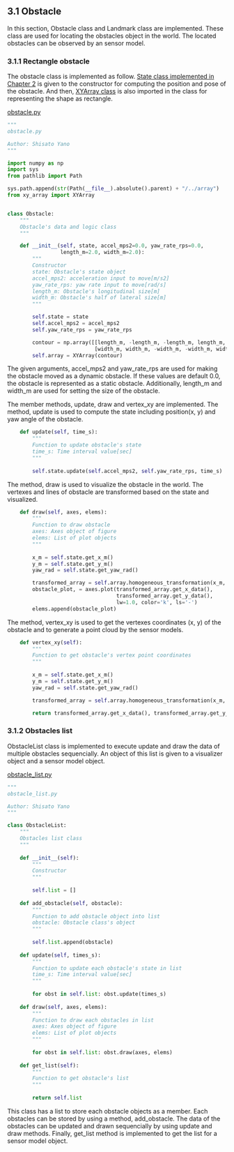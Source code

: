 ## 3.1 Obstacle
In this section, Obstacle class and Landmark class are implemented. These class are used for locating the obstacles object in the world. The located obstacles can be observed by an sensor model.   

### 3.1.1 Rectangle obstacle
The obstacle class is implemented as follow. [State class implemented in Chapter 2](/doc/2_vehicle_model/2_vehicle_model.md) is given to the constructor for computing the position and pose of the obstacle. And then, [XYArray class](/doc/2_vehicle_model/2_vehicle_model.md) is also imported in the class for representing the shape as rectangle.  

[obstacle.py](/src/components/obstacle/obstacle.py)  
```python
"""
obstacle.py

Author: Shisato Yano
"""

import numpy as np
import sys
from pathlib import Path

sys.path.append(str(Path(__file__).absolute().parent) + "/../array")
from xy_array import XYArray


class Obstacle:
    """
    Obstacle's data and logic class
    """

    def __init__(self, state, accel_mps2=0.0, yaw_rate_rps=0.0,
                 length_m=2.0, width_m=2.0):
        """
        Constructor
        state: Obstacle's state object
        accel_mps2: acceleration input to move[m/s2]
        yaw_rate_rps: yaw rate input to move[rad/s]
        length_m: Obstacle's longitudinal size[m]
        width_m: Obstacle's half of lateral size[m]
        """

        self.state = state
        self.accel_mps2 = accel_mps2
        self.yaw_rate_rps = yaw_rate_rps

        contour = np.array([[length_m, -length_m, -length_m, length_m, length_m],
                            [width_m, width_m, -width_m, -width_m, width_m]])
        self.array = XYArray(contour)
```

The given arguments, accel_mps2 and yaw_rate_rps are used for making the obstacle moved as a dynamic obstacle. If these values are default 0.0, the obstacle is represented as a static obstacle. Additionally, length_m and width_m are used for setting the size of the obstacle.  

The member methods, update, draw and vertex_xy are implemented. The method, update is used to compute the state including position(x, y) and yaw angle of the obstacle.  
```python
    def update(self, time_s):
        """
        Function to update obstacle's state
        time_s: Time interval value[sec]
        """
        
        self.state.update(self.accel_mps2, self.yaw_rate_rps, time_s)
```

The method, draw is used to visualize the obstacle in the world. The vertexes and lines of obstacle are transformed based on the state and visualized.  
```python
    def draw(self, axes, elems):
        """
        Function to draw obstacle
        axes: Axes object of figure
        elems: List of plot objects
        """
        
        x_m = self.state.get_x_m()
        y_m = self.state.get_y_m()
        yaw_rad = self.state.get_yaw_rad()

        transformed_array = self.array.homogeneous_transformation(x_m, y_m, yaw_rad)
        obstacle_plot, = axes.plot(transformed_array.get_x_data(), 
                                   transformed_array.get_y_data(), 
                                   lw=1.0, color='k', ls='-')
        elems.append(obstacle_plot)
```

The method, vertex_xy is used to get the vertexes coordinates (x, y) of the obstacle and to generate a point cloud by the sensor models.  
```python
    def vertex_xy(self):
        """
        Function to get obstacle's vertex point coordinates
        """
        
        x_m = self.state.get_x_m()
        y_m = self.state.get_y_m()
        yaw_rad = self.state.get_yaw_rad()

        transformed_array = self.array.homogeneous_transformation(x_m, y_m, yaw_rad)

        return transformed_array.get_x_data(), transformed_array.get_y_data()
```

### 3.1.2 Obstacles list
ObstacleList class is implemented to execute update and draw the data of multiple obstacles sequencially. An object of this list is given to a visualizer object and a sensor model object.  

[obstacle_list.py](/src/components/obstacle/obstacle_list.py)  
```python
"""
obstacle_list.py

Author: Shisato Yano
"""

class ObstacleList:
    """
    Obstacles list class
    """
    
    def __init__(self):
        """
        Constructor
        """
        
        self.list = []
    
    def add_obstacle(self, obstacle):
        """
        Function to add obstacle object into list
        obstacle: Obstacle class's object
        """
        
        self.list.append(obstacle)
    
    def update(self, times_s):
        """
        Function to update each obstacle's state in list
        time_s: Time interval value[sec]
        """
        
        for obst in self.list: obst.update(times_s)
    
    def draw(self, axes, elems):
        """
        Function to draw each obstacles in list
        axes: Axes object of figure
        elems: List of plot objects
        """
        
        for obst in self.list: obst.draw(axes, elems)
    
    def get_list(self):
        """
        Function to get obstacle's list
        """
        
        return self.list
```

This class has a list to store each obstacle objects as a member. Each obstacles can be stored by using a method, add_obstacle. The data of the obstacles can be updated and drawn sequencially by using update and draw methods. Finally, get_list method is implemented to get the list for a sensor model object.  